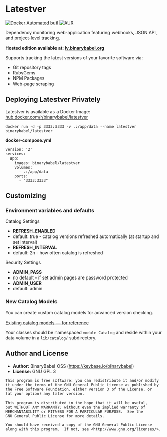 # Latestver

[![Docker Automated buil](https://img.shields.io/docker/automated/jrottenberg/ffmpeg.svg)](https://hub.docker.com/r/binarybabel/latestver/)
[![AUR](https://img.shields.io/aur/license/yaourt.svg)](https://www.gnu.org/licenses/gpl-3.0.en.html)

Dependency monitoring web-application featuring webhooks, JSON API, and project-level tracking.

**Hosted edition available at: [lv.binarybabel.org](https://lv.binarybabel.org)**

Supports tracking the latest versions of your favorite software via:

* Git repository tags
* RubyGems
* NPM Packages
* Web-page scraping

## Deploying Latestver Privately

Latestver is available as a Docker Image: [hub.docker.com/r/binarybabel/latestver](https://hub.docker.com/r/binarybabel/latestver/)

```
docker run -d -p 3333:3333 -v .:/app/data --name latestver binarybabel/latestver
```

**docker-compose.yml**

```
version: '2'
services:
  app:
    images: binarybabel/latestver
    volumes:
      - .:/app/data
    ports:
      - "3333:3333"

```

## Customizing

### Environment variables and defaults

Catalog Settings

* __REFRESH\_ENABLED__
 * default: true - catalog versions refreshed automatically (at startup and set interval)
* __REFRESH\_INTERVAL__
 * default: 2h - how often catalog is refreshed


Security Settings

* __ADMIN\_PASS__
 * no default - if set admin pages are password protected
* __ADMIN\_USER__
 * default: admin

### New Catalog Models

You can create custom catalog models for advanced version checking.

[Existing catalog models — for reference](https://github.com/binarybabel/latestver/tree/master/app/models/catalog) 

Your classes should be namespaced `module Catalog` and reside within your data volume in a `lib/catalog/` subdirectory.


## Author and License

 - **Author:** BinaryBabel OSS (https://keybase.io/binarybabel)
 - **License:** GNU GPL 3

```
This program is free software: you can redistribute it and/or modify
it under the terms of the GNU General Public License as published by
the Free Software Foundation, either version 3 of the License, or
(at your option) any later version.

This program is distributed in the hope that it will be useful,
but WITHOUT ANY WARRANTY; without even the implied warranty of
MERCHANTABILITY or FITNESS FOR A PARTICULAR PURPOSE.  See the
GNU General Public License for more details.

You should have received a copy of the GNU General Public License
along with this program.  If not, see <http://www.gnu.org/licenses/>.
```
